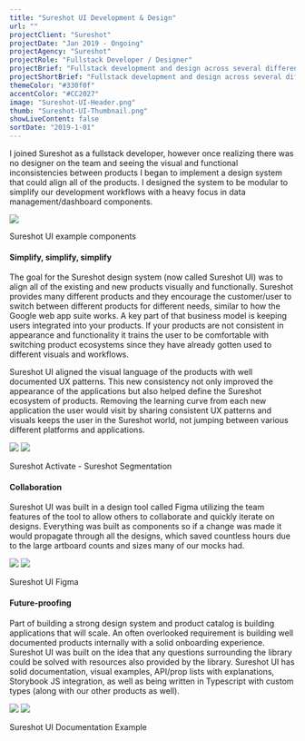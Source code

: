 ```yaml
---
title: "Sureshot UI Development & Design"
url: ""
projectClient: "Sureshot"
projectDate: "Jan 2019 - Ongoing"
projectAgency: "Sureshot"
projectRole: "Fullstack Developer / Designer"
projectBrief: "Fullstack development and design across several different platforms. These platforms are built on React and written in Typescript with custom backend functionality running on dotNET core and C#. Lead the Sureshot design effort and design language creation from both a development and design perspective. This design language was created to bring visual and UX consistency between existing and new products. Sureshot UI was designed in Figma to allow other members to easily create mockups using it's team library functionality. All of the designs were made as components to allow faster iteration and better development handoff. The design language was created as a Typescript/React private NPM repo. It features flexible components while still maintaining an opinionated API structure. Every component is documented and shown in an interactive way using Storybook JS. Sureshot UI will continue to grow and adapt to support Sureshot's products."
projectShortBrief: "Fullstack development and design across several different platforms. Created Sureshot UI design language."
themeColor: "#330f0f"
accentColor: "#CC2027"
image: "Sureshot-UI-Header.png"
thumb: "Sureshot-UI-Thumbnail.png"
showLiveContent: false
sortDate: "2019-1-01"
---
```

I joined Sureshot as a fullstack developer, however once realizing there was no designer on the team and seeing the visual and functional inconsistencies between products I began to implement a design system that could align all of the products. I designed the system to be modular to simplify our development workflows with a heavy focus in data management/dashboard components.

<div class="photo-grid-container">
<div class="photo-grid">
<img src="sureshot-ui.png" />
</div>
</div>
<p class="photo-grid-subtitle">Sureshot UI example components</p>

#### Simplify, simplify, simplify
The goal for the Sureshot design system (now called Sureshot UI) was to align all of the existing and new products visually and functionally. Sureshot provides many different products and they encourage the customer/user to switch between different products for different needs, similar to how the Google web app suite works. A key part of that business model is keeping users integrated into your products. If your products are not consistent in appearance and functionality it trains the user to be comfortable with switching product ecosystems since they have already gotten used to different visuals and workflows. 

Sureshot UI aligned the visual language of the products with well documented UX patterns. This new consistency not only improved the appearance of the applications but also helped define the Sureshot ecosystem of products. Removing the learning curve from each new application the user would visit by sharing consistent UX patterns and visuals keeps the user in the Sureshot world, not jumping between various different platforms and applications.

<div class="photo-grid-container">
<div class="photo-grid">
<img src="sureshot-activate.png" />
<img src="sureshot-segmentation.png"/></div>
</div>
<p class="photo-grid-subtitle">Sureshot Activate - Sureshot Segmentation</p>

#### Collaboration
Sureshot UI was built in a design tool called Figma utilizing the team features of the tool to allow others to collaborate and quickly iterate on designs. Everything was built as components so if a change was made it would propagate through all the designs, which saved countless hours due to the large artboard counts and sizes many of our mocks had.

<div class="photo-grid-container">
<div class="photo-grid">
<img src="sureshot-figma.png" />
<img src="sureshot-figma-case-study.png"/></div>
</div>
<p class="photo-grid-subtitle">Sureshot UI Figma</p>

#### Future-proofing
Part of building a strong design system and product catalog is building applications that will scale. An often overlooked requirement is building well documented products internally with a solid onboarding experience. Sureshot UI was built on the idea that any questions surrounding the library could be solved with resources also provided by the library. Sureshot UI has solid documentation, visual examples, API/prop lists with explanations, Storybook JS integration, as well as being written in Typescript with custom types (along with our other products as well).

<div class="photo-grid-container">
<div class="photo-grid">
<img src="sureshot-dev-storybook.png" />
<img src="sureshot-dev-zero.png" />
</div>
</div>
<p class="photo-grid-subtitle">Sureshot UI Documentation Example</p>